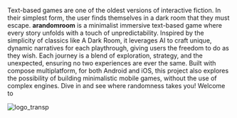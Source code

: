 Text-based games are one of the oldest versions of interactive fiction. In their simplest form, the user finds themselves in a dark room that they must escape. **arandomroom** is a minimalist immersive text-based game where every story unfolds with a touch of unpredictability. Inspired by the simplicity of classics like A Dark Room, it leverages AI to craft unique, dynamic narratives for each playthrough, giving users the freedom to do as they wish. Each journey is a blend of exploration, strategy, and the unexpected, ensuring no two experiences are ever the same. Built with compose multiplatform, for both Android and iOS, this project also explores the possibility of building minimalistic mobile games, without the use of complex engines. Dive in and see where randomness takes you! Welcome to

![logo_transp](https://github.com/user-attachments/assets/510783b5-59f0-4ae3-906a-a22963a10797)
